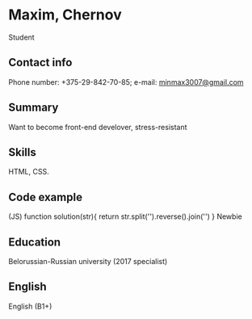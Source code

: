 # Maxim, Chernov
Student 
## Contact info
Phone number: +375-29-842-70-85; e-mail: minmax3007@gmail.com
## Summary
Want to become front-end develover, stress-resistant
## Skills 
HTML, CSS.
## Code example
(JS) function solution(str){ return str.split('').reverse().join('') }
Newbie
## Education
Belorussian-Russian university (2017 specialist)
## English
English (B1+)
